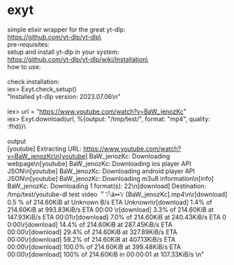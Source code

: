 # exyt
simple elixir wrapper for the great yt-dlp:\
https://github.com/yt-dlp/yt-dlp\
\
pre-requisites:\
setup and install yt-dlp in your system:\
https://github.com/yt-dlp/yt-dlp/wiki/Installation\
\
how to use:\
\
check installation:\
iex> Exyt.check_setup()\
"Installed yt-dlp version: 2023.07.06\n"\
\
 iex> url = "https://www.youtube.com/watch?v=BaW_jenozKc" <br>
 iex> Exyt.download(url, %{output: "/tmp/test/", format: "mp4", quality: :fhd})\ <br>
 <br>output<br>
 [youtube] Extracting URL: https://www.youtube.com/watch?v=BaW_jenozKc\n[youtube] BaW_jenozKc: Downloading webpage\n[youtube] BaW_jenozKc: Downloading ios player API JSON\n[youtube] BaW_jenozKc: Downloading android player API JSON\n[youtube] BaW_jenozKc: Downloading m3u8 information\n[info] BaW_jenozKc: Downloading 1 format(s): 22\n[download] Destination: /tmp/test/youtube-dl test video ＂'⧸⧹ä↭𝕐 [BaW_jenozKc].mp4\n\r[download]   0.5  % of  214.60KiB at  Unknown B/s ETA Unknown\r[download]   1.4% of  214.60KiB at  993.83KiB/s ETA 00:00  \r[download]   3.3% of  214.60KiB at  147.93KiB/s ETA 00:01\r[download]   7.0% of  214.60KiB at  240.43KiB/s ETA 0 0:00\r[download]  14.4% of  214.60KiB at  287.45KiB/s ETA 00:00\r[download]  29.4% of  214.60KiB at  327.89KiB/s ETA 00:00\r[download]  59.2% of  214.60KiB at  407.13KiB/s ETA 00:00\r[download] 100.0% of  214.60KiB at  399.48KiB/s ETA 00:00\r[download] 100% of  214.60KiB in 00:00:01 at 107.33KiB/s \n"
